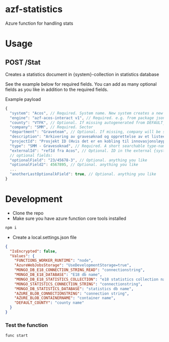 # azf-statistics
Azure function for handling stats

# Usage
## POST /Stat
Creates a statistics document in {system}-collection in statistics database

See the example below for required fields. You can add as many optional fields as you like in addition to the required fields.

Example payload
```js
{
  "system": "Acos", // Required. System name. New system creates a new collection
  "engine": "azf-acos-interact v1", // Required. e.g. from package json 
  "county": "VTFK", // Optional. If missing autogenerated from DEFAULT_COUNTY environment variable
  "company": "SMM", // Required. Sector
  "department": "Graveteam", // Optional. If missing, company will be set here.
  "description": "Arkivering av gravesøknad og opprettelse av et listeelement i SP. Oppdaterer også kontaktobjektet i 360", // Required. A description of what the statistic element represents
  "projectId": "Prosjekt ID (Hvis det er en kobling til innovasjonsløypa)", // Optional. If not set, will be set to "ingen prosjekttilknytning"
  "type": "SMM - Gravesoknad", // Required. A short searchable type-name that distinguishes the statistic element
  "externalId": "refId fra Acos", // Optional. ID in the external {system}
  // optional fields:
  "optionalField": "23/45678-3", // Optional. anything you like
  "optionalField2": 4567895, // Optional. anything you like
  ...
  "anotherLastOptionalkField": true, // Optional. anything you like
}
```

# Development

- Clone the repo
- Make sure you have azure function core tools installed

```bash
npm i
```

- Create a local.settings.json file
```json
{
  "IsEncrypted": false,
  "Values": {
    "FUNCTIONS_WORKER_RUNTIME": "node",
    "AzureWebJobsStorage": "UseDevelopmentStorage=true",
    "MONGO_DB_E18_CONNECTION_STRING_READ": "connectionstring",
    "MONGO_DB_E18_DATABASE": "E18 db name",
    "MONGO_DB_E18_STATISTICS_COLLECTION": "e18 statistics collection name",
    "MONGO_STATISTICS_CONNECTION_STRING": "connectionstring",
    "MONGO_DB_STATISTICS_DATABASE": "statistics db name",
    "AZURE_BLOB_CONNECTIONSTRING": "connection string",
    "AZURE_BLOB_CONTAINERNAME": "container name",
    "DEFAULT_COUNTY": "county name"
  }
}
```

### Test the function
```bash
func start
```
